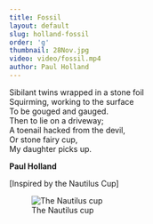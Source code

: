 ```yaml
---
title: Fossil
layout: default
slug: holland-fossil
order: 'g'
thumbnail: 28Nov.jpg
video: video/fossil.mp4
author: Paul Holland
---
```


Sibilant twins wrapped in a stone foil  
Squirming, working to the surface  
To be gouged and gauged.  
Then to lie on a driveway;  
A toenail hacked from the devil,  
Or stone fairy cup,  
My daughter picks up.  

**Paul Holland**

[Inspired by the Nautilus Cup]

<figure class="figure">
  <img src="{{ site.url }}/images/creative/7.jpg" class="figure-img img-fluid rounded" alt="The Nautilus cup">
  <figcaption class="figure-caption">The Nautilus cup</figcaption>
</figure>
